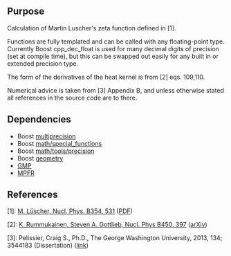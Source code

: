 ## Purpose
Calculation of Martin Luscher's zeta function defined in [1].

Functions are fully templated and can be called with any floating-point type. Currently Boost cpp_dec_float is used for many decimal digits of precision (set at compile time), but this can be swapped out easily for any built in or extended precision type.

The form of the derivatives of the heat kernel is from [2] eqs. 109,110.

Numerical advice is taken from [3] Appendix B, and unless otherwise stated all references in the source code are to there.

## Dependencies
- Boost [multiprecision](http://www.boost.org/doc/libs/1_63_0/libs/multiprecision/doc/html/index.html)
- Boost [math/special_functions](http://www.boost.org/doc/libs/1_63_0/libs/math/doc/html/special.html)
- Boost [math/tools/precision](http://www.boost.org/doc/libs/1_63_0/boost/math/tools/precision.hpp)
- Boost [geometry](http://www.boost.org/doc/libs/1_63_0/libs/geometry/doc/html/index.html)
- [GMP](https://gmplib.org/)
- [MPFR](http://www.mpfr.org/)


## References
[1]: [M. Lüscher, Nucl. Phys. B354, 531](http://inspirehep.net/record/300613) ([PDF](http://www-library.desy.de/preparch/desy/postpr/1990/desy90-131.pdf))

[2]: [K. Rummukainen, Steven A. Gottlieb, Nucl. Phys B450, 397](http://inspirehep.net/record/393935) ([arXiv](https://arxiv.org/abs/hep-lat/9503028))

[3]: Pelissier, Craig S., Ph.D., The George Washington University, 2013, 134; 3544183 (Dissertation) ([link](http://pqdtopen.proquest.com/doc/1220841203.html?FMT=ABS))
